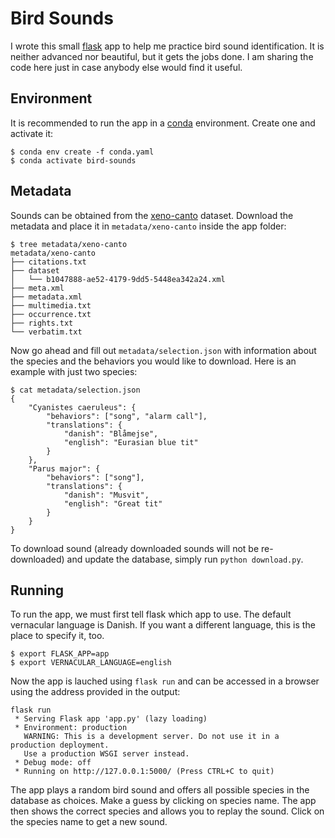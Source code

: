 # Bird Sounds

I wrote this small [flask](https://flask.palletsprojects.com/en/2.0.x/) app to help me practice bird sound identification. It is neither advanced nor beautiful, but it gets the jobs done. I am sharing the code here just in case anybody else would find it useful.

## Environment

It is recommended to run the app in a [conda](https://docs.conda.io/en/latest/) environment. Create one and activate it:

```
$ conda env create -f conda.yaml
$ conda activate bird-sounds
````

## Metadata

Sounds can be obtained from the [xeno-canto](https://www.gbif.org/dataset/b1047888-ae52-4179-9dd5-5448ea342a24) dataset. Download the metadata and place it in `metadata/xeno-canto` inside the app folder:

```
$ tree metadata/xeno-canto
metadata/xeno-canto
├── citations.txt
├── dataset
│   └── b1047888-ae52-4179-9dd5-5448ea342a24.xml
├── meta.xml
├── metadata.xml
├── multimedia.txt
├── occurrence.txt
├── rights.txt
└── verbatim.txt
```

Now go ahead and fill out `metadata/selection.json` with information about the species and the behaviors you would like to download. Here is an example with just two species:

```
$ cat metadata/selection.json
{
    "Cyanistes caeruleus": {
        "behaviors": ["song", "alarm call"],
        "translations": {
            "danish": "Blåmejse",
            "english": "Eurasian blue tit"
        }
    },
    "Parus major": {
        "behaviors": ["song"],
        "translations": {
            "danish": "Musvit",
            "english": "Great tit"
        }
    }
}
```

To download sound (already downloaded sounds will not be re-downloaded) and update the database, simply run `python download.py`.

## Running

To run the app, we must first tell flask which app to use. The default vernacular language is Danish. If you want a different language, this is the place to specify it, too.

```
$ export FLASK_APP=app
$ export VERNACULAR_LANGUAGE=english
```

Now the app is lauched using `flask run` and can be accessed in a browser using the address provided in the output:

```
flask run
 * Serving Flask app 'app.py' (lazy loading)
 * Environment: production
   WARNING: This is a development server. Do not use it in a production deployment.
   Use a production WSGI server instead.
 * Debug mode: off
 * Running on http://127.0.0.1:5000/ (Press CTRL+C to quit)
 ```

The app plays a random bird sound and offers all possible species in the database as choices. Make a guess by clicking on species name. The app then shows the correct species and allows you to replay the sound. Click on the species name to get a new sound.
